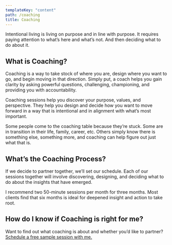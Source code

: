 ```yaml
---
templateKey: "content"
path: /coaching
title: Coaching
---
```


Intentional living is living on purpose and in line with purpose. It requires paying attention to what’s here and what’s not. And then deciding what to do about it.

## What is Coaching?

Coaching is a way to take stock of where you are, design where you want to go, and begin moving in that direction. Simply put, a coach helps you gain clarity by asking powerful questions, challenging, championing, and providing you with accountability.

Coaching sessions help you discover your purpose, values, and perspective. They help you design and decide how you want to move forward in a way that is intentional and in alignment with what’s most important.

Some people come to the coaching table because they’re stuck. Some are in transition in their life, family, career, etc. Others simply know there is something else, something more, and coaching can help figure out just what that is.

## What’s the Coaching Process?

If we decide to partner together, we’ll set our schedule. Each of our sessions together will involve discovering, designing, and deciding what to do about the insights that have emerged.

I recommend two 50-minute sessions per month for three months. Most clients find that six months is ideal for deepened insight and action to take root.

## How do I know if Coaching is right for me?

Want to find out what coaching is about and whether you’d like to partner? [Schedule a free sample session with me.](/contact)
